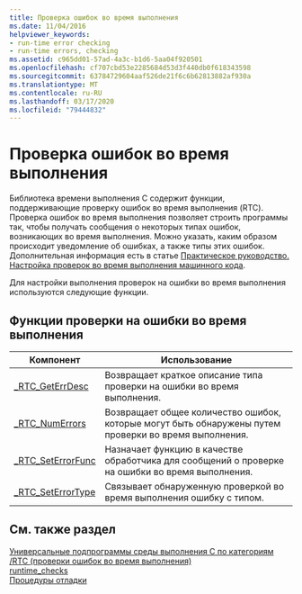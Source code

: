 ```yaml
---
title: Проверка ошибок во время выполнения
ms.date: 11/04/2016
helpviewer_keywords:
- run-time error checking
- run-time errors, checking
ms.assetid: c965dd01-57ad-4a3c-b1d6-5aa04f920501
ms.openlocfilehash: cf707cbd53e2285684d53d3f440db0f618343598
ms.sourcegitcommit: 63784729604aaf526de21f6c6b62813882af930a
ms.translationtype: MT
ms.contentlocale: ru-RU
ms.lasthandoff: 03/17/2020
ms.locfileid: "79444832"
---
```

# <a name="run-time-error-checking"></a>Проверка ошибок во время выполнения

Библиотека времени выполнения C содержит функции, поддерживающие проверку ошибок во время выполнения (RTC). Проверка ошибок во время выполнения позволяет строить программы так, чтобы получать сообщения о некоторых типах ошибок, возникающих во время выполнения. Можно указать, каким образом происходит уведомление об ошибках, а также типы этих ошибок. Дополнительная информация есть в статье [Практическое руководство. Настройка проверок во время выполнения машинного кода](/visualstudio/debugger/how-to-use-native-run-time-checks).

Для настройки выполнения проверок на ошибки во время выполнения используются следующие функции.

## <a name="run-time-error-checking-functions"></a>Функции проверки на ошибки во время выполнения

|Компонент|Использование|
|--------------|---------|
|[_RTC_GetErrDesc](../c-runtime-library/reference/rtc-geterrdesc.md)|Возвращает краткое описание типа проверки на ошибки во время выполнения.|
|[_RTC_NumErrors](../c-runtime-library/reference/rtc-numerrors.md)|Возвращает общее количество ошибок, которые могут быть обнаружены путем проверки во время выполнения.|
|[_RTC_SetErrorFunc](../c-runtime-library/reference/rtc-seterrorfunc.md)|Назначает функцию в качестве обработчика для сообщений о проверке на ошибки во время выполнения.|
|[_RTC_SetErrorType](../c-runtime-library/reference/rtc-seterrortype.md)|Связывает обнаруженную проверкой во время выполнения ошибку с типом.|

## <a name="see-also"></a>См. также раздел

[Универсальные подпрограммы среды выполнения C по категориям](../c-runtime-library/run-time-routines-by-category.md)<br/>
[/RTC (проверки ошибок во время выполнения)](../build/reference/rtc-run-time-error-checks.md)<br/>
[runtime_checks](../preprocessor/runtime-checks.md)<br/>
[Процедуры отладки](../c-runtime-library/debug-routines.md)<br/>
